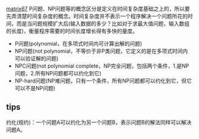 [matrix67](http://www.matrix67.com/blog/archives/105)
P问题、NP问题等的概念区分是定义在时间复杂度基础之上的，所以要先弄清楚时间复杂度的概念。时间复杂度并不表示一个程序解决一个问题所花的时间，而是当问题规模扩大后(输入数据的多少？比如对于求最大值问题，输入数组的长度)，衡量程序需要的时间长度增长得有多快的量度。

- P问题(polynomial，在多项式时间内可计算出解的问题)
- NP问题(not polynomial，不等价于非P类问题，它定义的是在多项式时间内可以验证解的问题)
- NPC问题(not polynomial complete，NP完全问题，包括两个条件，1.是NP问题，2.所有NP问题都可以约化到它)
- NP-hard问题(NP难问题，只有一个条件，所有NP问题都可以约化到它，但它可以不是NP问题)


## tips
约化(规约)：一个问题A可以约化为另一个问题B，表示问题B的解法同样可以解决问题A。